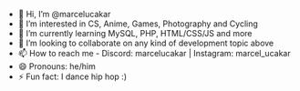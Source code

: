 - 👋 Hi, I’m @marcelucakar
- 👀 I’m interested in CS, Anime, Games, Photography and Cycling
- 🌱 I’m currently learning MySQL, PHP, HTML/CSS/JS and more
- 💞️ I’m looking to collaborate on any kind of development topic above
- 📫 How to reach me - Discord: marcelucakar | Instagram: marcel_ucakar
- 😄 Pronouns: he/him
- ⚡ Fun fact: I dance hip hop :)

<!---
marcelucakar/marcelucakar is a ✨ special ✨ repository because its `README.md` (this file) appears on your GitHub profile.
You can click the Preview link to take a look at your changes.
--->
